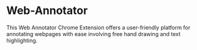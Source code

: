 # Web-Annotator
This Web Annotator Chrome Extension offers a user-friendly platform for annotating webpages with ease involving free hand drawing and text highlighting. 

